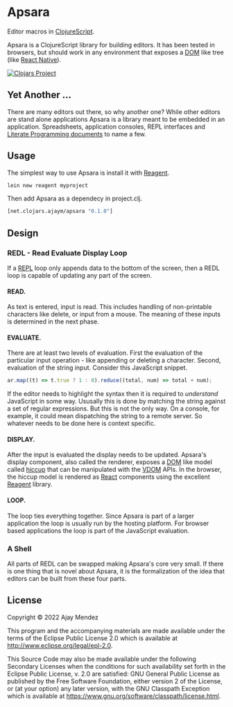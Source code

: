 # Apsara

Editor macros in [ClojureScript](http://github.com/clojure/clojurescript).

Apsara is a ClojureScript library for building editors. It has been tested
in browsers, but should work in any environment that exposes a
[DOM](https://developer.mozilla.org/en-US/docs/Web/API/Document_Object_Model)
like tree (like [React Native](https://reactnative.dev/)).

[![Clojars Project](https://img.shields.io/clojars/v/net.clojars.ajaym/apsara.svg?include_prereleases)](https://clojars.org/net.clojars.ajaym/apsara)

## Yet Another ...
There are many editors out there, so why another one? While other editors are
stand alone applications Apsara is a library meant to be embedded in an
application. Spreadsheets, application consoles, REPL interfaces and [Literate
Programming documents](https://www-cs-faculty.stanford.edu/~knuth/lp.html)
to name a few.

## Usage
The simplest way to use Apsara is install it with
[Reagent](https://github.com/reagent-project/reagent#usage).
``` sh
lein new reagent myproject
```
Then add Apsara as a dependecy in project.clj.
``` clojure
[net.clojars.ajaym/apsara "0.1.0"]
```

## Design
### REDL - Read Evaluate Display Loop
If a [REPL](https://en.wikipedia.org/wiki/Read%E2%80%93eval%E2%80%93print_loop)
loop only appends data to the bottom of the screen, then a REDL loop
is capable of updating any part of the screen.

#### READ.
As text is entered, input is read. This includes handling of non-printable
characters like delete, or input from a mouse. The meaning of these
inputs is determined in the next phase.

#### EVALUATE.
There are at least two levels of evaluation. First the evaluation of the
particular input operation - like appending or deleting a character. Second,
evaluation of the string input. Consider this JavaScript snippet.
``` javascript
ar.map((t) => t.true ? 1 : 0).reduce((total, num) => total + num);
```
If the editor needs to highlight the syntax then it is required to
_understand_ JavaScript in some way. Ususally this is done by matching
the string against a set of regular expressions. But this is not the only
way. On a console, for example, it could mean dispatching the string to
a remote server. So whatever needs to be done here is context specific.

#### DISPLAY.
After the input is evaluated the display needs to be updated. Apsara's
display component, also called the renderer, exposes a
[DOM](https://developer.mozilla.org/en-US/docs/Web/API/Document_Object_Model)
like model called [hiccup](https://reactnative.dev/) that can be
manipulated with the
[VDOM](https://github.com/lambdocs/apsara/blob/main/src/apsara/vdom.cljs)
APIs. In the browser, the hiccup model is rendered as
[React](https://reactjs.org/) components using the excellent
[Reagent]() library.

#### LOOP.
The loop ties everything together. Since Apsara is part of a larger
application the loop is usually run by the hosting platform. For
browser based applications the loop is part of the JavaScript
evaluation.

### A Shell
All parts of REDL can be swapped making Apsara's core very small. If
there is one thing that is novel about Apsara, it is the formalization
of the idea that editors can be built from these four parts. 

## License

Copyright © 2022 Ajay Mendez

This program and the accompanying materials are made available under the
terms of the Eclipse Public License 2.0 which is available at
http://www.eclipse.org/legal/epl-2.0.

This Source Code may also be made available under the following Secondary
Licenses when the conditions for such availability set forth in the Eclipse
Public License, v. 2.0 are satisfied: GNU General Public License as published by
the Free Software Foundation, either version 2 of the License, or (at your
option) any later version, with the GNU Classpath Exception which is available
at https://www.gnu.org/software/classpath/license.html.
